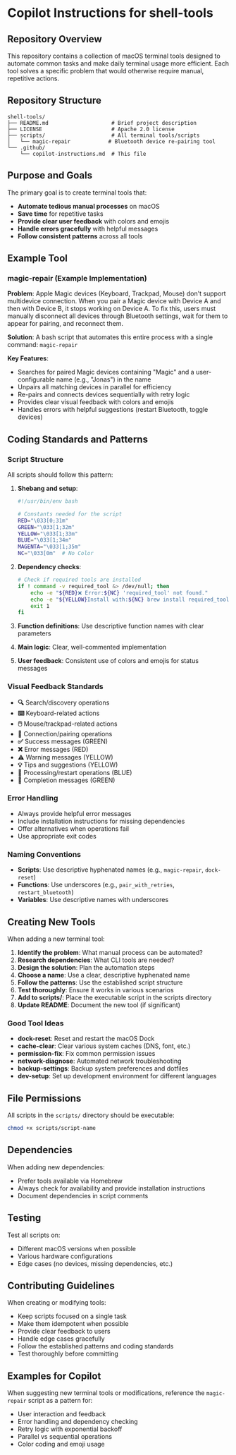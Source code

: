 # Copilot Instructions for shell-tools

## Repository Overview

This repository contains a collection of macOS terminal tools designed to automate common tasks and make daily terminal usage more efficient. Each tool solves a specific problem that would otherwise require manual, repetitive actions.

## Repository Structure

```
shell-tools/
├── README.md                    # Brief project description
├── LICENSE                      # Apache 2.0 license
├── scripts/                     # All terminal tools/scripts
│   └── magic-repair            # Bluetooth device re-pairing tool
└── .github/
    └── copilot-instructions.md  # This file
```

## Purpose and Goals

The primary goal is to create terminal tools that:
- **Automate tedious manual processes** on macOS
- **Save time** for repetitive tasks
- **Provide clear user feedback** with colors and emojis
- **Handle errors gracefully** with helpful messages
- **Follow consistent patterns** across all tools

## Example Tool

### magic-repair (Example Implementation)
**Problem**: Apple Magic devices (Keyboard, Trackpad, Mouse) don't support multidevice connection. When you pair a Magic device with Device A and then with Device B, it stops working on Device A. To fix this, users must manually disconnect all devices through Bluetooth settings, wait for them to appear for pairing, and reconnect them.

**Solution**: A bash script that automates this entire process with a single command: `magic-repair`

**Key Features**:
- Searches for paired Magic devices containing "Magic" and a user-configurable name (e.g., "Jonas") in the name
- Unpairs all matching devices in parallel for efficiency
- Re-pairs and connects devices sequentially with retry logic
- Provides clear visual feedback with colors and emojis
- Handles errors with helpful suggestions (restart Bluetooth, toggle devices)

## Coding Standards and Patterns

### Script Structure
All scripts should follow this pattern:

1. **Shebang and setup**:
   ```bash
   #!/usr/bin/env bash
   
   # Constants needed for the script
   RED="\033[0;31m"
   GREEN="\033[1;32m"
   YELLOW="\033[1;33m"
   BLUE="\033[1;34m"
   MAGENTA="\033[1;35m"
   NC="\033[0m"  # No Color
   ```

2. **Dependency checks**:
   ```bash
   # Check if required tools are installed
   if ! command -v required_tool &> /dev/null; then
       echo -e "${RED}❌ Error:${NC} 'required_tool' not found."
       echo -e "${YELLOW}Install with:${NC} brew install required_tool"
       exit 1
   fi
   ```

3. **Function definitions**: Use descriptive function names with clear parameters

4. **Main logic**: Clear, well-commented implementation

5. **User feedback**: Consistent use of colors and emojis for status messages

### Visual Feedback Standards

- **🔍** Search/discovery operations
- **⌨️** Keyboard-related actions
- **🖱️** Mouse/trackpad-related actions
- **🔗** Connection/pairing operations
- **✅** Success messages (GREEN)
- **❌** Error messages (RED)
- **⚠️** Warning messages (YELLOW)
- **💡** Tips and suggestions (YELLOW)
- **🔄** Processing/restart operations (BLUE)
- **🎉** Completion messages (GREEN)

### Error Handling

- Always provide helpful error messages
- Include installation instructions for missing dependencies
- Offer alternatives when operations fail
- Use appropriate exit codes

### Naming Conventions

- **Scripts**: Use descriptive hyphenated names (e.g., `magic-repair`, `dock-reset`)
- **Functions**: Use underscores (e.g., `pair_with_retries`, `restart_bluetooth`)
- **Variables**: Use descriptive names with underscores

## Creating New Tools

When adding a new terminal tool:

1. **Identify the problem**: What manual process can be automated?
2. **Research dependencies**: What CLI tools are needed?
3. **Design the solution**: Plan the automation steps
4. **Choose a name**: Use a clear, descriptive hyphenated name
5. **Follow the patterns**: Use the established script structure
6. **Test thoroughly**: Ensure it works in various scenarios
7. **Add to scripts/**: Place the executable script in the scripts directory
8. **Update README**: Document the new tool (if significant)

### Good Tool Ideas

- **dock-reset**: Reset and restart the macOS Dock
- **cache-clear**: Clear various system caches (DNS, font, etc.)
- **permission-fix**: Fix common permission issues
- **network-diagnose**: Automated network troubleshooting
- **backup-settings**: Backup system preferences and dotfiles
- **dev-setup**: Set up development environment for different languages

## File Permissions

All scripts in the `scripts/` directory should be executable:
```bash
chmod +x scripts/script-name
```

## Dependencies

When adding new dependencies:
- Prefer tools available via Homebrew
- Always check for availability and provide installation instructions
- Document dependencies in script comments

## Testing

Test all scripts on:
- Different macOS versions when possible
- Various hardware configurations
- Edge cases (no devices, missing dependencies, etc.)

## Contributing Guidelines

When creating or modifying tools:
- Keep scripts focused on a single task
- Make them idempotent when possible
- Provide clear feedback to users
- Handle edge cases gracefully
- Follow the established patterns and coding standards
- Test thoroughly before committing

## Examples for Copilot

When suggesting new terminal tools or modifications, reference the `magic-repair` script as a pattern for:
- User interaction and feedback
- Error handling and dependency checking
- Retry logic with exponential backoff
- Parallel vs sequential operations
- Color coding and emoji usage